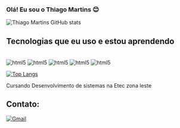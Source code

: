 
### Olá! Eu sou o Thiago Martins 😊

![Thiago Martins GitHub stats](https://github-readme-stats.vercel.app/api?username=ThiagoMartins11&show_icons=true&theme=dracula) 

## Tecnologias que eu uso e estou aprendendo

<div style="display: inline-block"><br/>
  <img align="center" alt="html5" src="https://img.shields.io/badge/HTML5-E34F26?style=for-the-badge&logo=html5&logoColor=white"/>
  <img align="center" alt="html5" src="https://img.shields.io/badge/CSS3-1572B6?style=for-the-badge&logo=css3&logoColor=white"/>
  <img align="center" alt="html5" src="https://img.shields.io/badge/JavaScript-F7DF1E?style=for-the-badge&logo=javascript&logoColor=black"/>
  <img align="center" alt="html5" src="https://img.shields.io/badge/PHP-777BB4?style=for-the-badge&logo=php&logoColor=white"/>
  <img align="center" alt="html5" src="https://img.shields.io/badge/Java-ED8B00?style=for-the-badge&logo=openjdk&logoColor=white"/>
</div><br/>

[![Top Langs](https://github-readme-stats.vercel.app/api/top-langs/?username=ThiagoMartins11&layout=compact)](https://github.com/anuraghazra/github-readme-stats)


Cursando Desenvolvimento de sistemas na Etec zona leste

## Contato:

[![Gmail](https://img.shields.io/badge/Gmail-D14836?style=for-the-badge&logo=gmail&logoColor=white)](thiago.martins7333@gmail.com)

